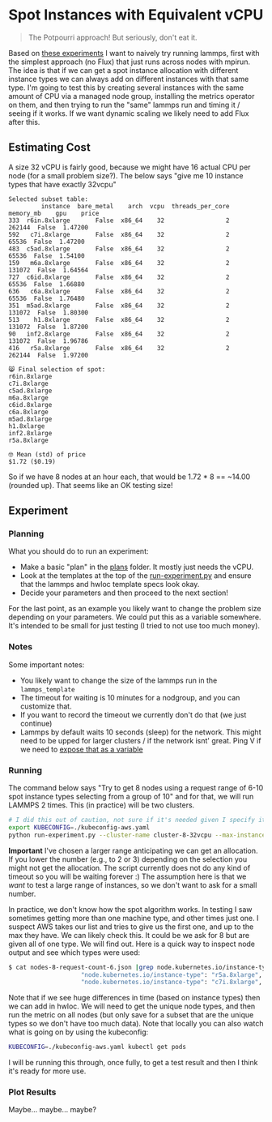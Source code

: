 # Spot Instances with Equivalent vCPU

> The Potpourri approach! But seriously, don't eat it.

Based on [these experiments](https://github.com/converged-computing/cloud-select/tree/main/examples/spot-instances/experiments/request-success) I want to naively try running lammps, first with the simplest approach (no Flux) that just runs across nodes with mpirun. The idea is that if we can get a spot instance allocation with different instance types we can always add on different instances with that same type. I'm going to test this by
creating several instances with the same amount of CPU via a managed node group, installing the metrics operator on them, and then trying to run the "same" lammps run and timing it / seeing if it works. If we want dynamic scaling we likely need to add Flux after this.

## Estimating Cost

A size 32 vCPU is fairly good, because we might have 16 actual CPU per node (for a small problem size?).
The below says "give me 10 instance types that have exactly 32vcpu"

```
Selected subset table:
         instance  bare_metal    arch  vcpu  threads_per_core  memory_mb    gpu    price
333  r6in.8xlarge       False  x86_64    32                 2     262144  False  1.47200
592   c7i.8xlarge       False  x86_64    32                 2      65536  False  1.47200
483  c5ad.8xlarge       False  x86_64    32                 2      65536  False  1.54100
159   m6a.8xlarge       False  x86_64    32                 2     131072  False  1.64564
727  c6id.8xlarge       False  x86_64    32                 2      65536  False  1.66880
636   c6a.8xlarge       False  x86_64    32                 2      65536  False  1.76480
351  m5ad.8xlarge       False  x86_64    32                 2     131072  False  1.80300
513    h1.8xlarge       False  x86_64    32                 2     131072  False  1.87200
90   inf2.8xlarge       False  x86_64    32                 2     131072  False  1.96786
416   r5a.8xlarge       False  x86_64    32                 2     262144  False  1.97200

😸️ Final selection of spot:
r6in.8xlarge
c7i.8xlarge
c5ad.8xlarge
m6a.8xlarge
c6id.8xlarge
c6a.8xlarge
m5ad.8xlarge
h1.8xlarge
inf2.8xlarge
r5a.8xlarge

🤓️ Mean (std) of price
$1.72 ($0.19)
```

So if we have 8 nodes at an hour each, that would be 1.72 * 8 == ~14.00 (rounded up). That seems like an OK testing size!

## Experiment

### Planning

What you should do to run an experiment:

 - Make a basic "plan" in the [plans](plans) folder. It mostly just needs the vCPU.
 - Look at the templates at the top of the [run-experiment.py](run-experiment.py) and ensure that the lammps  and hwloc template specs look okay.
 - Decide your parameters and then proceed to the next section!

For the last point, as an example you likely want to change the problem size depending on your parameters. We could put this as a variable somewhere.
It's intended to be small for just testing (I tried to not use too much money).

### Notes

Some important notes:

 - You likely want to change the size of the lammps run in the `lammps_template`
 - The timeout for waiting is 10 minutes for a nodgroup, and you can customize that.
 - If you want to record the timeout we currently don't do that (we just continue)
 - Lammps by default waits 10 seconds (sleep) for the network. This might need to be upped for larger clusters / if the network isnt' great. Ping V if we need to [expose that as a variable](https://github.com/converged-computing/metrics-operator/blob/960fcc48248c3a9b26844194e5b11b5c1e16b76a/pkg/metrics/launcher.go#L181-L182)

### Running 

The command below says "Try to get 8 nodes using a request range of 6-10 spot instance types selecting from a group of 10" and for that, we will run LAMMPS 2 times. This (in practice) will be two clusters.

```bash
# I did this out of caution, not sure if it's needed given I specify it
export KUBECONFIG=./kubeconfig-aws.yaml
python run-experiment.py --cluster-name cluster-8-32vcpu --max-instance-types 10 --min-spot-request 6 --max-spot-request 10 --nodes 8 --plan ./plans/32vcpu.json --data-dir ./data --iters 2
```

**Important** I've chosen a larger range anticipating we can get an allocation. If you lower the number (e.g., to 2 or 3) depending on the selection you might not get the allocation. The script currently does not do any kind of timeout so you will be waiting forever :) The assumption here is that we _want_ to test a large range of instances, so we don't want to ask for a small number.

In practice, we don't know how the spot algorithm works. In testing I saw sometimes getting more than one machine type, and other times just one. I suspect AWS takes our list and tries to give us the first one, and up to the max they have. We can likely check this. It could be we ask for 8 but are given all of one type. We will find out.
Here is a quick way to inspect node output and see which types were used:

```bash
$ cat nodes-8-request-count-6.json |grep node.kubernetes.io/instance-type | uniq
                    "node.kubernetes.io/instance-type": "r5a.8xlarge",
                    "node.kubernetes.io/instance-type": "c7i.8xlarge",
```

Note that if we see huge differences in time (based on instance types) then we can add in hwloc. We will need to get the unique node types, and then run the metric on all nodes (but only save for a subset that are the unique types so we don't have too much data). Note that locally you can also watch what is going on by using the kubeconfig:

```bash
KUBECONFIG=./kubeconfig-aws.yaml kubectl get pods 
```

I will be running this through, once fully, to get a test result and then I think it's ready for more use.

### Plot Results

Maybe... maybe... maybe?
